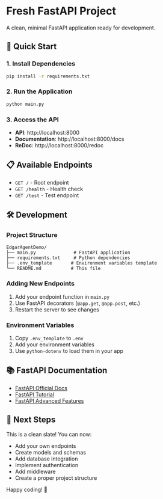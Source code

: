 # Fresh FastAPI Project

A clean, minimal FastAPI application ready for development.

## 🚀 Quick Start

### 1. Install Dependencies
```bash
pip install -r requirements.txt
```

### 2. Run the Application
```bash
python main.py
```

### 3. Access the API
- **API**: http://localhost:8000
- **Documentation**: http://localhost:8000/docs
- **ReDoc**: http://localhost:8000/redoc

## 📋 Available Endpoints

- `GET /` - Root endpoint
- `GET /health` - Health check
- `GET /test` - Test endpoint

## 🛠️ Development

### Project Structure
```
EdgarAgentDemo/
├── main.py              # FastAPI application
├── requirements.txt     # Python dependencies
├── .env_template       # Environment variables template
└── README.md           # This file
```

### Adding New Endpoints
1. Add your endpoint function in `main.py`
2. Use FastAPI decorators (`@app.get`, `@app.post`, etc.)
3. Restart the server to see changes

### Environment Variables
1. Copy `.env_template` to `.env`
2. Add your environment variables
3. Use `python-dotenv` to load them in your app

## 📚 FastAPI Documentation

- [FastAPI Official Docs](https://fastapi.tiangolo.com/)
- [FastAPI Tutorial](https://fastapi.tiangolo.com/tutorial/)
- [FastAPI Advanced Features](https://fastapi.tiangolo.com/advanced/)

## 🎯 Next Steps

This is a clean slate! You can now:
- Add your own endpoints
- Create models and schemas
- Add database integration
- Implement authentication
- Add middleware
- Create a proper project structure

Happy coding! 🎉